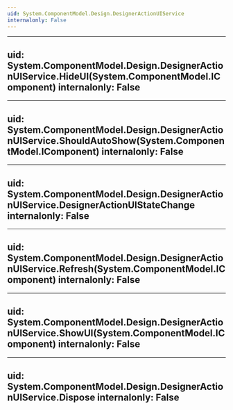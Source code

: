 ```yaml
---
uid: System.ComponentModel.Design.DesignerActionUIService
internalonly: False
---
```


---
uid: System.ComponentModel.Design.DesignerActionUIService.HideUI(System.ComponentModel.IComponent)
internalonly: False
---

---
uid: System.ComponentModel.Design.DesignerActionUIService.ShouldAutoShow(System.ComponentModel.IComponent)
internalonly: False
---

---
uid: System.ComponentModel.Design.DesignerActionUIService.DesignerActionUIStateChange
internalonly: False
---

---
uid: System.ComponentModel.Design.DesignerActionUIService.Refresh(System.ComponentModel.IComponent)
internalonly: False
---

---
uid: System.ComponentModel.Design.DesignerActionUIService.ShowUI(System.ComponentModel.IComponent)
internalonly: False
---

---
uid: System.ComponentModel.Design.DesignerActionUIService.Dispose
internalonly: False
---
